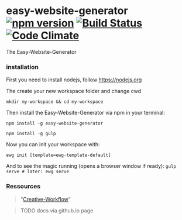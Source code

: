 # easy-website-generator [![npm version](https://badge.fury.io/js/easy-website-generator.svg)](https://badge.fury.io/js/easy-website-generator) [![Build Status](https://travis-ci.org/easy-website-generator/easy-website-generator.svg?branch=master)](https://travis-ci.org/easy-website-generator/easy-website-generator) [![Code Climate](https://codeclimate.com/github/easy-website-generator/easy-website-generator/badges/gpa.svg)](https://codeclimate.com/github/easy-website-generator/easy-website-generator)


The Easy-Website-Generator

### installation
First you need to install nodejs, follow https://nodejs.org

The create your new workspace folder and change cwd

``mkdir my-workspace && cd my-workspace``

Then install the Easy-Website-Generator via npm in your terminal:

``npm install -g easy-website-generator``

``npm install -g gulp``

Now you can init your workspace with:

``ewg init [template=ewg-template-default]``

And to see the magic running (opens a browser window if ready):
``gulp serve # later: ewg serve``


### Ressources
> "[Creative-Workflow](http://www.creative-workflow.berlin/company.html)"

> TODO docs via github.io page
